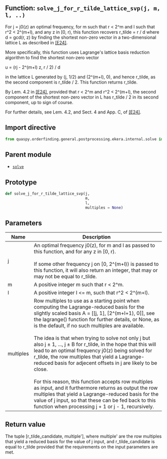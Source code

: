 ## Function: <code>solve\_j\_for\_r\_tilde\_lattice\_svp(j, m, l, ..)</code>
For j = j0(z) an optimal frequency, for m such that r < 2^m and l such that r^2 < 2^(m+l), and any z in [0, r), this function recovers r_tilde = r / d where d = gcd(r, z) by finding the shortest non-zero vector in a two-dimensional lattice L as described in [[E24]](https://doi.org/10.1145/3655026).

More specifically, this function uses Lagrange's lattice basis reduction algorithm to find the shortest non-zero vector

u = (rj - 2^(m+l) z, r / 2) / d

in the lattice L generated by (j, 1/2) and (2^(m+l), 0), and hence r_tilde, as the second component is r_tilde / 2. This function returns r_tilde.

By Lem. 4.2 in [[E24]](https://doi.org/10.1145/3655026), provided that r < 2^m and r^2 < 2^(m+l), the second component of the shortest non-zero vector in L has r_tilde / 2 in its second component, up to sign of course.

For further details, see Lem. 4.2, and Sect. 4 and App. C, of [[E24]](https://doi.org/10.1145/3655026).

## Import directive
```python
from quaspy.orderfinding.general.postprocessing.ekera.internal.solve import solve_j_for_r_tilde_lattice_svp
```

## Parent module
- [<code>solve</code>](README.md)

## Prototype
```python
def solve_j_for_r_tilde_lattice_svp(j,
                                    m,
                                    l,
                                    multiples = None)
```

## Parameters
| <b>Name</b> | <b>Description</b> |
| ----------- | ------------------ |
| j | An optimal frequency j0(z), for m and l as passed to this function, and for any z in [0, r).<br><br>If some other frequency j on [0, 2^(m+l)) is passed to this function, it will also return an integer, that may or may not be equal to r_tilde. |
| m | A positive integer m such that r < 2^m. |
| l | A positive integer l <= m, such that r^2 < 2^(m+l). |
| multiples | Row multiples to use as a starting point when computing the Lagrange-reduced basis for the slightly scaled basis A = [[j, 1], [2^(m+l+1), 0]], see the lagrange() function for further details, or None, as is the default, if no such multiples are available.<br><br>The idea is that when trying to solve not only j but also j ± 1, ..., j ± B for r_tilde, in the hope that this will lead to an optimal frequency j0(z) being solved for r_tilde, the row multiples that yield a Lagrange-reduced basis for adjecent offsets in j are likely to be close.<br><br>For this reason, this function accepts row multiples as input, and it furthermore returns as output the row multiples that yield a Lagrange-reduced basis for the value of j input, so that these can be fed back to this function when processing j + 1 or j - 1, recursively. |

## Return value
The tuple [r_tilde_candidate, multiple'], where multiple' are the row multiples that yield a reduced basis for the value of j input, and r_tilde_candidate is equal to r_tilde provided that the requirements on the input parameters are met.

